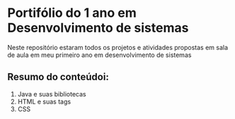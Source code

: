 <h1>Portifólio do 1 ano em Desenvolvimento de sistemas</h1>
<p>Neste repositório estaram todos os projetos e atividades propostas em sala de aula em meu primeiro ano em desenvolvimento de sistemas</p>
<h2>Resumo do conteúdoi:</h2>
<ol>
  <li>Java e suas bibliotecas</li>
  <li>HTML e suas tags</li>
  <li>CSS</li>
</ol>
